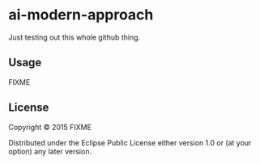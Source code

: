 # ai-modern-approach

Just testing out this whole github thing.

## Usage

FIXME

## License

Copyright © 2015 FIXME

Distributed under the Eclipse Public License either version 1.0 or (at
your option) any later version.
